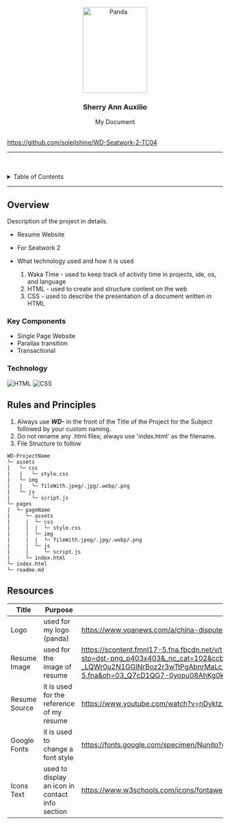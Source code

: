 <a name="readme-top">

<br/>

<br />
<div align="center">
  <a href="https://github.com/soleilshane/">
  <!-- TODO: If you want to add logo or banner you can add it here -->
    <img src="https://gdb.voanews.com/3ED6FCAB-D280-4197-8B02-BCCD9846076A_w408_r1_s.jpg" alt="Panda" width="150" height="200">
  </a>
<!-- TODO: Change Title to the name of the title of your Project -->
  <h3 align="center">Sherry Ann Auxilio</h3>
</div>
<!-- TODO: Make a short description -->
<div align="center">
  My Document 
</div>

<br />

<!-- TODO: Change the zyx-0314 into your github username  -->
<!-- TODO: Change the WD-Template-Project into the same name of your folder -->
https://github.com/soleilshine/WD-Seatwork-2-TC04

---

<br />
<br />

<!-- TODO: If you want to add more layers for your readme -->
<details>
  <summary>Table of Contents</summary>
  <ol>
    <li>
      <a href="#overview">Overview</a>
      <ol>
        <li>
          <a href="#key-components">Key Components</a>
        </li>
        <li>
          <a href="#technology">Technology</a>
        </li>
      </ol>
    </li>
    <li>
      <a href="#rules-and-principles">Rules and Principles</a>
    </li>
    <li>
      <a href="#resources">Resources</a>
    </li>
  </ol>
</details>

---

## Overview

<!-- TODO: To be changed -->
<!-- The following are just sample -->
Description of the project in details.

- Resume Website
- For Seatwork 2

- What technology used and how it is used
  1. Waka Time - used to keep track of activity time in projects, ide, os, and language
  2. HTML - used to create and structure content on the web
  3. CSS - used to describe the presentation of a document written in HTML

### Key Components
<!-- TODO: List of Key Components -->
<!-- The following are just sample -->
- Single Page Website
- Parallax transition
- Transactional

### Technology
<!-- TODO: List of Technology Used -->
![HTML](https://img.shields.io/badge/HTML-E34F26?style=for-the-badge&logo=html5&logoColor=white)
![CSS](https://img.shields.io/badge/CSS-1572B6?style=for-the-badge&logo=css3&logoColor=white)


## Rules and Principles
1. Always use ***WD-*** in the front of the Title of the Project for the Subject followed by your custom naming.
2. Do not rename any .html files; always use 'index.html' as the filename.
3. File Structure to follow

```
WD-ProjectName
└─ assets
|   └─ css
|   |   └─ style.css
|   └─ img
|   |   └─ fileWith.jpeg/.jpg/.webp/.png
|   └─ js
|       └─ script.js
└─ pages
|  └─ pageName
|     └─ assets
|     |  └─ css
|     |  |  └─ style.css
|     |  └─ img
|     |  |  └─ fileWith.jpeg/.jpg/.webp/.png
|     |  └─ js
|     |     └─ script.js
|     └─ index.html
└─ index.html
└─ readme.md
```

## Resources

<!-- TODO: Add References -->
| Title | Purpose | Link |
|-|-|-|
| Logo  | used for my logo (panda) | https://www.voanews.com/a/china-disputes-ruling-giant-pandas/3496313.html |
| Resume Image  | used for the image of resume | https://scontent.fmnl17-5.fna.fbcdn.net/v/t1.15752-9/436332222_414041324790545_4481999764796800084_n.png?stp=dst-png_p403x403&_nc_cat=102&ccb=1-7&_nc_sid=5f2048&_nc_eui2=AeEjZtYP7P7T2buSK4osOt3Pfvy0Fq9Ltjd-_LQWr0u2N1GGINrBoz2r3wTtPgAbnrMaLc_Tyo82kiWzAjoUDLAm&_nc_ohc=8fvxrK2rZJsQ7kNvgFKPvGz&_nc_ht=scontent.fmnl17-5.fna&oh=03_Q7cD1QG7-0yopu08AhKg0kfKUS698co8SksTef09_NWO3tI6gQ&oe=667917AA |
| Resume Source  | it is used for the reference of my resume | https://www.youtube.com/watch?v=nDyktz_W6z4&t=34s |
| Google Fonts  | it is used to change a font style | https://fonts.google.com/specimen/Nunito?query=nuni |
| Icons Text  | used to display an icon in contact info section | https://www.w3schools.com/icons/fontawesome_icons_text.asp |


